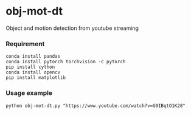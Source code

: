 # obj-mot-dt
Object and motion detection from youtube streaming

### Requirement
```
conda install pandas
conda install pytorch torchvision -c pytorch
pip install cython
conda install opencv
pip install matplotlib
```

### Usage example
```python obj-mot-dt.py "https://www.youtube.com/watch?v=G0IBqtO1K28"```
